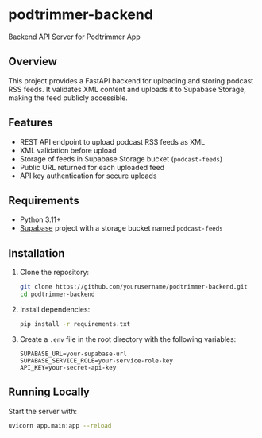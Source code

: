 # podtrimmer-backend

Backend API Server for Podtrimmer App

## Overview

This project provides a FastAPI backend for uploading and storing podcast RSS feeds. It validates XML content and uploads it to Supabase Storage, making the feed publicly accessible.

## Features

- REST API endpoint to upload podcast RSS feeds as XML
- XML validation before upload
- Storage of feeds in Supabase Storage bucket (`podcast-feeds`)
- Public URL returned for each uploaded feed
- API key authentication for secure uploads

## Requirements

- Python 3.11+
- [Supabase](https://supabase.com/) project with a storage bucket named `podcast-feeds`

## Installation

1. Clone the repository:
    ```sh
    git clone https://github.com/yourusername/podtrimmer-backend.git
    cd podtrimmer-backend
    ```

2. Install dependencies:
    ```sh
    pip install -r requirements.txt
    ```

3. Create a `.env` file in the root directory with the following variables:
    ```
    SUPABASE_URL=your-supabase-url
    SUPABASE_SERVICE_ROLE=your-service-role-key
    API_KEY=your-secret-api-key
    ```

## Running Locally

Start the server with:

```sh
uvicorn app.main:app --reload
```
